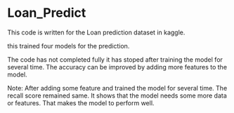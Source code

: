 # Loan_Predict
This code is written for the Loan prediction dataset in kaggle.

this trained four models for the prediction.

The code has not completed fully it has stoped after training the model for several time.
The accuracy can be improved by adding more features to the model.

Note:
  After adding some feature and trained the model for several time. The recall score remained same.
  It shows that the model needs some more data or features. That makes the model to perform well.
